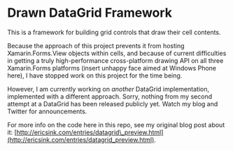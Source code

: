 
# Drawn DataGrid Framework

This is a framework for building grid controls that draw their
cell contents.

Because the approach of this project prevents it from hosting
Xamarin.Forms.View objects within cells, and because of current
difficulties
in getting a truly high-performance cross-platform drawing API
on all three Xamarin.Forms platforms (insert unhappy face aimed at
Windows Phone here), I have stopped work on this
project for the time being.

However, I am currently working on *another* DataGrid implementation,
implemented with a different approach.  Sorry, nothing from my
second attempt at a DataGrid has been released publicly yet.
Watch my blog and Twitter for announcements.

For more info on the code here in this repo, see my original blog post about it: [http://ericsink.com/entries/datagrid\_preview.html](http://ericsink.com/entries/datagrid_preview.html).

